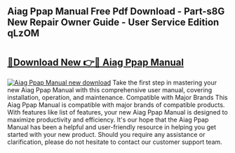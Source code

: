 ## Aiag Ppap Manual Free Pdf Download - Part-s8G New Repair Owner Guide - User Service Edition qLzOM

# <h2><a href="http://bc3975.oget.top/?id=Aiag+Ppap+Manual">🔗Download New 👉🔴 Aiag Ppap Manual</a></h2>

[![Aiag Ppap Manual new download](https://i.imgur.com/5g1atiW.png)](http://bc3975.oget.top/?id=Aiag+Ppap+Manual)
Take the first step in mastering your new Aiag Ppap Manual with this comprehensive user manual, covering installation, operation, and maintenance. Compatible with Major Brands This Aiag Ppap Manual is compatible with major brands of compatible products. With features like list of features, your new Aiag Ppap Manual is designed to maximize productivity and efficiency. It's our hope that the Aiag Ppap Manual has been a helpful and user-friendly resource in helping you get started with your new product. Should you require any assistance or clarification, please do not hesitate to contact our customer support team.
